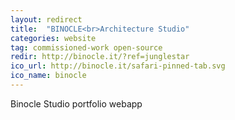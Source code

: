 ```yaml
---
layout: redirect
title:  "BINOCLE<br>Architecture Studio"
categories: website
tag: commissioned-work open-source
redir: http://binocle.it/?ref=junglestar
ico_url: http://binocle.it/safari-pinned-tab.svg
ico_name: binocle
---
```


Binocle Studio portfolio webapp
